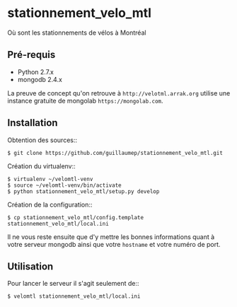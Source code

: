 stationnement_velo_mtl
======================

Où sont les stationnements de vélos à Montréal

Pré-requis
----------
* Python 2.7.x
* mongodb 2.4.x

La preuve de concept qu'on retrouve à `http://velotml.arrak.org` utilise une
 instance gratuite de mongolab `https://mongolab.com`.

Installation
------------

Obtention des sources::

    $ git clone https://github.com/guillaumep/stationnement_velo_mtl.git

Création du virtualenv::

    $ virtualenv ~/velomtl-venv
    $ source ~/velomtl-venv/bin/activate
    $ python stationnement_velo_mtl/setup.py develop

Création de la configuration::

    $ cp stationnement_velo_mtl/config.template stationnement_velo_mtl/local.ini

Il ne vous reste ensuite que d'y mettre les bonnes informations quant à votre
serveur mongodb ainsi que votre `hostname` et votre numéro de port.

Utilisation
-----------

Pour lancer le serveur il s'agit seulement de::

    $ velomtl stationnement_velo_mtl/local.ini
